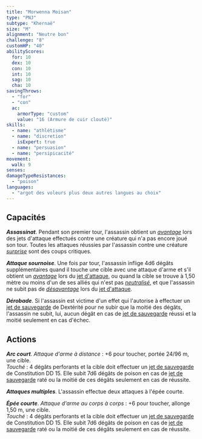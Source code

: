 ```yaml
---
title: "Morwenna Moisan"
type: "PNJ"
subtype: "Khernaë"
size: "M"
alignment: "Neutre bon"
challenge: "8"
customHP: "40"
abilityScores:
  for: 10
  dex: 10
  con: 10
  int: 10
  sag: 10
  cha: 10
savingThrows:
  - "for"
  - "con"
  ac:
    armorType: "custom"
    value: "16 (Armure de cuir clouté)"
skills:
  - name: "athlétisme"
  - name: "discretion"
    isExpert: true
  - name: "persuasion"
  - name: "persipicacité"
movement:
  walk: 9
senses:
damageTypeResistances:
  - "poison"
languages:
  - "argot des voleurs plus deux autres langues au choix"
---
```

## Capacités
_**Assassinat**_. Pendant son premier tour, l'assassin obtient un [_avantage_](/utiliser-les-caracteristiques/#avantage-et-desavantage) lors des jets d'attaque effectués contre une créature qui n'a pas encore joué son tour. Toutes les attaques réussies par l'assassin contre une créature [_surprise_](/gerer-la-sante-du-personnage/#surpris) sont des coups critiques.

_**Attaque sournoise**_. Une fois par tour, l'assassin inflige 4d6 dégâts supplémentaires quand il touche une cible avec une attaque d'arme et s'il obtient un [_avantage_](/utiliser-les-caracteristiques/#avantage-et-desavantage) lors du [jet d'attaque](/combattre/#jets-d-attaque), ou quand la cible se trouve à 1,50 mètre ou moins d'un de ses alliés qui n'est pas [_neutralisé_](/gerer-la-sante-du-personnage/#neutralise), et que l'assassin ne subit pas de [_désavantage_](/utiliser-les-caracteristiques/#avantage-et-desavantage) lors du [jet d'attaque](/combattre/#jets-d-attaque).

_**Dérobade**_. Si l'assassin est victime d'un effet qui l'autorise à effectuer un [jet de sauvegarde](/utiliser-les-caracteristiques/#jets-de-sauvegarde) de Dextérité pour ne subir que la moitié des dégâts, l'assassin ne subit, lui, aucun dégât en cas de [jet de sauvegarde](/utiliser-les-caracteristiques/#jets-de-sauvegarde) réussi et la moitié seulement en cas d'échec.

## Actions
_**Arc court**_. _Attaque d'arme à distance_ : +6 pour toucher, portée 24/96 m, une cible.  
_Touché_ : 4 dégâts perforants et la cible doit effectuer un [jet de sauvegarde](/utiliser-les-caracteristiques/#jets-de-sauvegarde) de Constitution DD 15. Elle subit 7d6 dégâts de poison en cas de [jet de sauvegarde](/utiliser-les-caracteristiques/#jets-de-sauvegarde) raté ou la moitié de ces dégâts seulement en cas de réussite.

_**Attaques multiples**_. L'assassin effectue deux attaques à l'épée courte.

_**Épée courte**_. _Attaque d'arme au corps à corps_ : +6 pour toucher, allonge 1,50 m, une cible.  
_Touché_ : 4 dégâts perforants et la cible doit effectuer un [jet de sauvegarde](/utiliser-les-caracteristiques/#jets-de-sauvegarde) de Constitution DD 15. Elle subit 7d6 dégâts de poison en cas de [jet de sauvegarde](/utiliser-les-caracteristiques/#jets-de-sauvegarde) raté ou la moitié de ces dégâts seulement en cas de réussite.
